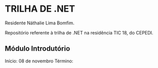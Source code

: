 # TRILHA DE .NET 

Residente Náthalie Lima Bomfim.

Repositório referente à trilha de .NET na residência TIC 18, do CEPEDI.

## Módulo Introdutório

Início: 08 de novembro
Término: 